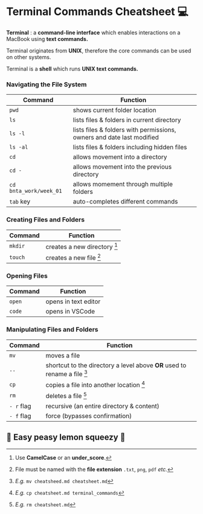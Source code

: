 # Terminal Commands Cheatsheet 💻

**Terminal**
: a **command-line interface** which enables interactions on a MacBook using **text commands.**

Terminal originates from **UNIX**, therefore the core commands can be used on other systems.

Terminal is a **shell** which runs **UNIX text commands.**

### Navigating the File System
| Command | Function |
|----------|----------|
| `pwd` | shows current folder location |
| `ls` | lists files & folders in current directory |
| `ls -l` | lists files & folders with permissions, owners and date last modified|
| `ls -al` | lists files & folders including hidden files |
| `cd` | allows movement into a directory |
| `cd -` | allows movement into the previous directory |
| `cd bnta_work/week_01` | allows momement through multiple folders |
| `tab` key | auto-completes different commands |

### Creating Files and Folders
| Command | Function |
|----------|----------|
| `mkdir` | creates a new directory [^1] |
| `touch` | creates a new file [^2] |

### Opening Files 
| Command | Function |
|----------|----------|
| `open` | opens in text editor |
| `code` | opens in VSCode |

### Manipulating Files and Folders
| Command | Function |
|----------|----------|
| `mv` | moves a file |
| `..` | shortcut to the directory a level above **OR** used to rename a file [^3] |
| `cp` | copies a file into another location [^4] |
| `rm` | deletes a file [^5] |
| `- r` flag| recursive (an entire directory & content) |
| `- f` flag| force (bypasses confirmation) | 

[^1]: Use **CamelCase** or an **under_score**.

[^2]: File must be named with the **file extension** `.txt`, `png`, `pdf` *etc.*

[^3]: *E.g.* `mv cheatsheed.md cheatsheet.md`

[^4]: *E.g.* `cp cheatsheet.md terminal_commands`

[^5]: *E.g.* `rm cheatsheet.md`

## 🍋 Easy peasy lemon squeezy 🍋